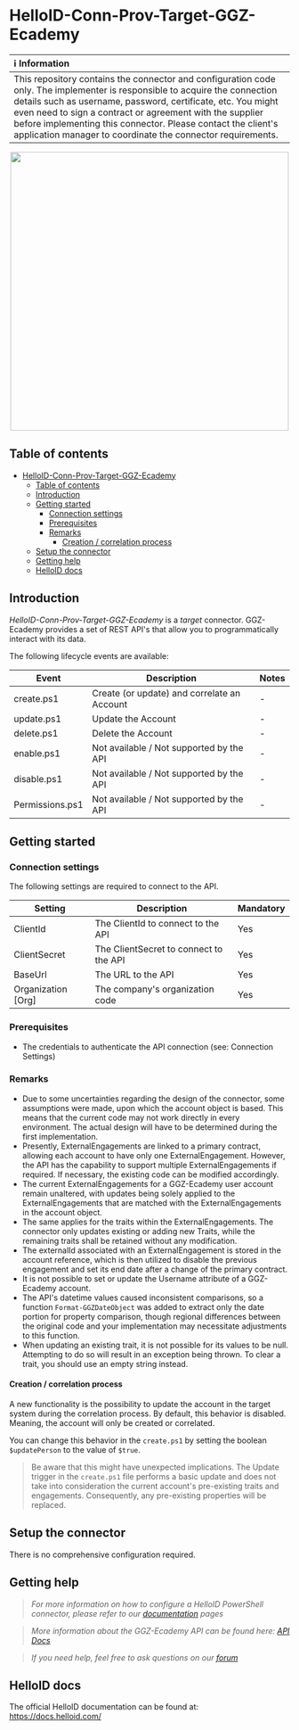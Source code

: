 
# HelloID-Conn-Prov-Target-GGZ-Ecademy


| :information_source: Information |
|:---------------------------|
| This repository contains the connector and configuration code only. The implementer is responsible to acquire the connection details such as username, password, certificate, etc. You might even need to sign a contract or agreement with the supplier before implementing this connector. Please contact the client's application manager to coordinate the connector requirements. |

<p align="center">
  <img src="https://ggzecademy.nl/web/themes/ggzecademy/img/logo-new.svg"
  width="500">
</p> 

## Table of contents

- [HelloID-Conn-Prov-Target-GGZ-Ecademy](#helloid-conn-prov-target-ggz-ecademy)
  - [Table of contents](#table-of-contents)
  - [Introduction](#introduction)
  - [Getting started](#getting-started)
    - [Connection settings](#connection-settings)
    - [Prerequisites](#prerequisites)
    - [Remarks](#remarks)
      - [Creation / correlation process](#creation--correlation-process)
  - [Setup the connector](#setup-the-connector)
  - [Getting help](#getting-help)
  - [HelloID docs](#helloid-docs)

## Introduction

_HelloID-Conn-Prov-Target-GGZ-Ecademy_ is a _target_ connector. GGZ-Ecademy provides a set of REST API's that allow you to programmatically interact with its data.


The following lifecycle events are available:

| Event  | Description | Notes |
|---	 |---	|---	|
| create.ps1 | Create (or update) and correlate an Account | - |
| update.ps1 | Update the Account | - |
| delete.ps1 | Delete the Account | - |
| enable.ps1 | Not available / Not supported by the API | - |
| disable.ps1 |  Not available / Not supported by the API | - |
| Permissions.ps1 |  Not available / Not supported by the API | - |

## Getting started

### Connection settings

The following settings are required to connect to the API.

| Setting            | Description                            | Mandatory |
| ------------------ | -------------------------------------- | --------- |
| ClientId           | The ClientId to connect to the API     | Yes       |
| ClientSecret       | The ClientSecret to connect to the API | Yes       |
| BaseUrl            | The URL to the API                     | Yes       |
| Organization [Org] | The company's organization code        | Yes       |

### Prerequisites
- The credentials to authenticate the API connection (see: Connection Settings)


### Remarks
- Due to some uncertainties regarding the design of the connector, some assumptions were made, upon which the account object is based. This means that the current code may not work directly in every environment. The actual design will have to be determined during the first implementation.
- Presently, ExternalEngagements are linked to a primary contract, allowing each account to have only one ExternalEngagement. However, the API has the capability to support multiple ExternalEngagements if required. If necessary, the existing code can be modified accordingly.
- The current ExternalEngagements for a GGZ-Ecademy user account remain unaltered, with updates being solely applied to the ExternalEngagements that are matched with the ExternalEngagements in the account object.
- The same applies for the traits within the ExternalEngagements. The connector only updates existing or adding new Traits, while the remaining traits shall be retained without any modification.
- The externalId associated with an ExternalEngagement is stored in the account reference, which is then utilized to disable the previous engagement and set its end date after a change of the primary contract.
- It is not possible to set or update the Username attribute of a GGZ-Ecademy account.
- The API's datetime values caused inconsistent comparisons, so a function `Format-GGZDateObject` was added to extract only the date portion for property comparison, though regional differences between the original code and your implementation may necessitate adjustments to this function.
- When updating an existing trait, it is not possible for its values to be null. Attempting to do so will result in an exception being thrown. To clear a trait, you should use an empty string instead.

#### Creation / correlation process

A new functionality is the possibility to update the account in the target system during the correlation process. By default, this behavior is disabled. Meaning, the account will only be created or correlated.

You can change this behavior in the `create.ps1` by setting the boolean `$updatePerson` to the value of `$true`.

> Be aware that this might have unexpected implications. The Update trigger in the `create.ps1` file performs a basic update and does not take into consideration the current account's pre-existing traits and engagements. Consequently, any pre-existing properties will be replaced.

## Setup the connector
There is no comprehensive configuration required.

## Getting help

> _For more information on how to configure a HelloID PowerShell connector, please refer to our [documentation](https://docs.helloid.com/hc/en-us/articles/360012558020-Configure-a-custom-PowerShell-target-system) pages_

> _More information about the GGZ-Ecademy API can be found here: [API Docs](https://portaal.ggzecademy.nl/api/docs)_

> _If you need help, feel free to ask questions on our [forum](https://forum.helloid.com/forum/helloid-connectors/provisioning/1318-helloid-conn-prov-target-ggz-ecademy)_

## HelloID docs

The official HelloID documentation can be found at: https://docs.helloid.com/
